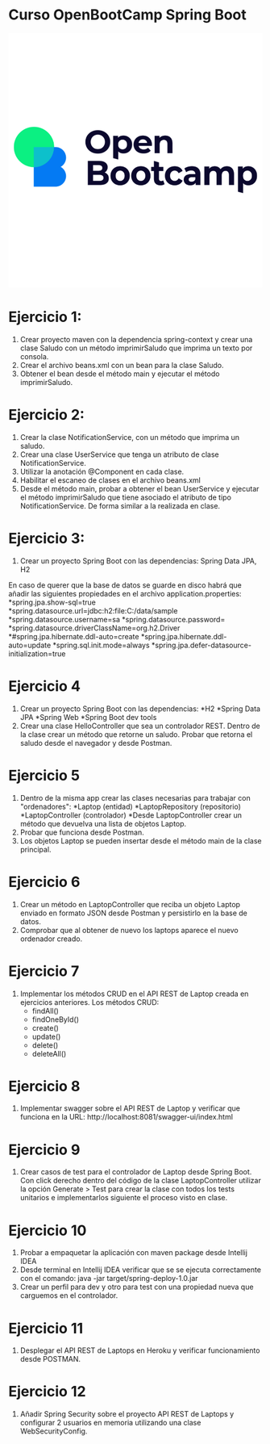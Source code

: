 # Curso OpenBootCamp Spring Boot

![tumbail](./Open-Bootcamp.png)

# Ejercicio 1: 

1. Crear proyecto maven con la dependencia spring-context y crear una clase Saludo con un método imprimirSaludo que imprima un texto por consola.
2. Crear el archivo beans.xml con un bean para la clase Saludo.
3. Obtener el bean desde el método main y ejecutar el método imprimirSaludo.

# Ejercicio 2:
1. Crear la clase NotificationService, con un método que imprima un saludo.
2. Crear una clase UserService que tenga un atributo de clase NotificationService.
3. Utilizar la anotación @Component en cada clase.
4. Habilitar el escaneo de clases en el archivo beans.xml
5. Desde el método main, probar a obtener el bean UserService y ejecutar el método imprimirSaludo que tiene asociado el atributo de tipo NotificationService. De forma similar a la realizada en clase.

# Ejercicio 3:

1. Crear un proyecto Spring Boot con las dependencias: Spring Data JPA, H2

En caso de querer que la base de datos se guarde en disco habrá que añadir las siguientes propiedades en el archivo application.properties:
*spring.jpa.show-sql=true
*spring.datasource.url=jdbc:h2:file:C:/data/sample
*spring.datasource.username=sa
*spring.datasource.password=
*spring.datasource.driverClassName=org.h2.Driver
*#spring.jpa.hibernate.ddl-auto=create
*spring.jpa.hibernate.ddl-auto=update
*spring.sql.init.mode=always
*spring.jpa.defer-datasource-initialization=true

# Ejercicio 4

1. Crear un proyecto Spring Boot con las dependencias:
	*H2
	*Spring Data JPA
	*Spring Web
	*Spring Boot dev tools
2. Crear una clase HelloController que sea un controlador REST. Dentro de la clase crear un método que retorne un saludo. Probar que retorna el saludo desde el navegador y desde Postman.

# Ejercicio 5

1. Dentro de la misma app crear las clases necesarias para trabajar con "ordenadores":
	*Laptop (entidad)
	*LaptopRepository (repositorio)
	*LaptopController (controlador)
	*Desde LaptopController crear un método que devuelva una lista de objetos Laptop.
2. Probar que funciona desde Postman.
3. Los objetos Laptop se pueden insertar desde el método main de la clase principal.

# Ejercicio 6

1. Crear un método en LaptopController que reciba un objeto Laptop enviado en formato JSON desde Postman y persistirlo en la base de datos.
2. Comprobar que al obtener de nuevo los laptops aparece el nuevo ordenador creado.

# Ejercicio 7

1. Implementar los métodos CRUD en el API REST de Laptop creada en ejercicios anteriores.
	Los métodos CRUD:
	* findAll()
	* findOneById()
    * create()
	* update()
	* delete()
	* deleteAll()
	
# Ejercicio 8

1. Implementar swagger sobre el API REST de Laptop y verificar que funciona en la URL: http://localhost:8081/swagger-ui/index.html

# Ejercicio 9

1. Crear casos de test para el controlador de Laptop desde Spring Boot. Con click derecho dentro del código de la clase LaptopController utilizar la opción Generate > Test para crear la clase con todos los tests unitarios e implementarlos siguiente el proceso visto en clase.

# Ejercicio 10

1. Probar a empaquetar la aplicación con maven package desde Intellij IDEA
2. Desde terminal en Intellij IDEA verificar que se se ejecuta correctamente con el comando: java -jar target/spring-deploy-1.0.jar
3. Crear un perfil para dev y otro para test con una propiedad nueva que carguemos en el controlador.


# Ejercicio 11

1. Desplegar el API REST de Laptops en Heroku y verificar funcionamiento desde POSTMAN.


# Ejercicio 12

1. Añadir Spring Security sobre el proyecto API REST de Laptops y configurar 2 usuarios en memoria utilizando una clase WebSecurityConfig.
